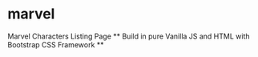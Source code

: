 # marvel

Marvel Characters Listing Page
** Build in pure Vanilla JS and HTML with Bootstrap CSS Framework **
